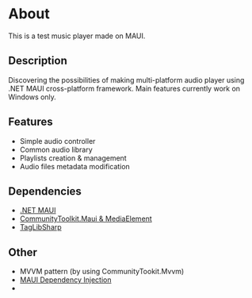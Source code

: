 # About
This is a test music player made on MAUI.
## Description
Discovering the possibilities of making multi-platform audio player using .NET MAUI cross-platform framework.
Main features currently work on Windows only.
## Features
* Simple audio controller
* Common audio library
* Playlists creation & management
* Audio files metadata modification
## Dependencies
* [.NET MAUI](https://github.com/dotnet/maui)
* [CommunityToolkit.Maui & MediaElement](https://github.com/CommunityToolkit/Maui)
* [TagLibSharp](https://github.com/mono/taglib-sharp)
## Other
* MVVM pattern (by using CommunityTookit.Mvvm)
* [MAUI Dependency Injection](https://learn.microsoft.com/en-us/dotnet/architecture/maui/dependency-injection)
* 
